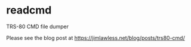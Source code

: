 # readcmd
TRS-80 CMD file dumper

Please see the blog post at https://jimlawless.net/blog/posts/trs80-cmd/

